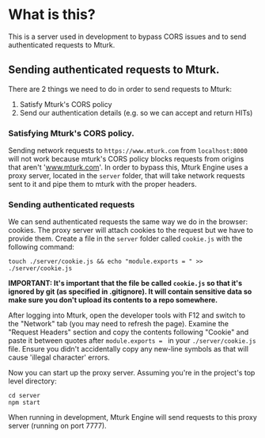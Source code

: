 # What is this?

This is a server used in development to bypass CORS issues and to send authenticated requests to Mturk.

## Sending authenticated requests to Mturk.

There are 2 things we need to do in order to send requests to Mturk:

1. Satisfy Mturk's CORS policy
2. Send our authentication details (e.g. so we can accept and return HITs)

### Satisfying Mturk's CORS policy.

Sending network requests to `https://www.mturk.com` from `localhost:8000` will not work because mturk's CORS policy blocks requests from origins that aren't 'www.mturk.com'. In order to bypass this, Mturk Engine uses a proxy server, located in the `server` folder, that will take network requests sent to it and pipe them to mturk with the proper headers.

### Sending authenticated requests

We can send authenticated requests the same way we do in the browser: cookies. The proxy server will attach cookies to the request but we have to provide them. Create a file in the `server` folder called `cookie.js` with the following command:

```shell
touch ./server/cookie.js && echo "module.exports = " >> ./server/cookie.js
```

**IMPORTANT: It's important that the file be called `cookie.js` so that it's ignored by git (as specified in .gitignore). It will contain sensitive data so make sure you don't upload its contents to a repo somewhere.**

After logging into Mturk, open the developer tools with F12 and switch to the "Network" tab (you may need to refresh the page). Examine the "Request Headers" section and copy the contents following "Cookie" and paste it between quotes after `module.exports = ` in your `./server/cookie.js` file. Ensure you didn't accidentally copy any new-line symbols as that will cause 'illegal character' errors.

Now you can start up the proxy server. Assuming you're in the project's top level directory:

```shell
cd server
npm start
```

When running in development, Mturk Engine will send requests to this proxy server (running on port 7777).
